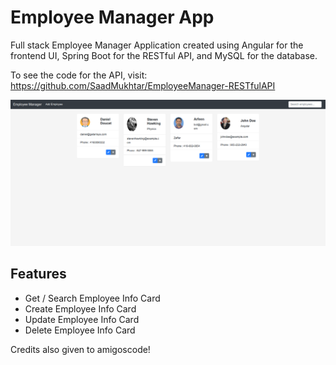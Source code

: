# Employee Manager App

Full stack Employee Manager Application created using Angular for the frontend UI, Spring Boot for the RESTful API, and MySQL for the database.

To see the code for the API, visit: https://github.com/SaadMukhtar/EmployeeManager-RESTfulAPI

<img src="home.png">

## Features
- Get / Search Employee Info Card
- Create Employee Info Card
- Update Employee Info Card
- Delete Employee Info Card

Credits also given to amigoscode!